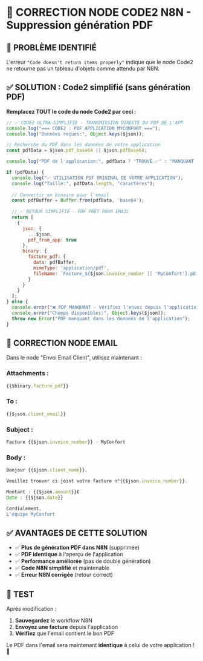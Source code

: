 # 🔧 CORRECTION NODE CODE2 N8N - Suppression génération PDF

## 🚨 **PROBLÈME IDENTIFIÉ**

L'erreur `"Code doesn't return items properly"` indique que le node Code2 ne retourne pas un tableau d'objets comme attendu par N8N.

## ✅ **SOLUTION : Code2 simplifié (sans génération PDF)**

**Remplacez TOUT le code du node Code2 par ceci :**

```javascript
// ✅ CODE2 ULTRA-SIMPLIFIÉ - TRANSMISSION DIRECTE DU PDF DE L'APP
console.log("=== CODE2 : PDF APPLICATION MYCONFORT ===");
console.log("Données reçues:", Object.keys($json));

// Recherche du PDF dans les données de votre application
const pdfData = $json.pdf_base64 || $json.pdfBase64;

console.log("PDF de l'application:", pdfData ? "TROUVÉ ✅" : "MANQUANT ❌");

if (pdfData) {
  console.log("✅ UTILISATION PDF ORIGINAL DE VOTRE APPLICATION");
  console.log("Taille:", pdfData.length, "caractères");
  
  // Convertir en binaire pour l'email
  const pdfBuffer = Buffer.from(pdfData, 'base64');
  
  // ✅ RETOUR SIMPLIFIÉ - PDF PRÊT POUR EMAIL
  return [
    {
      json: {
        ...$json,
        pdf_from_app: true
      },
      binary: {
        facture_pdf: {
          data: pdfBuffer,
          mimeType: 'application/pdf',
          fileName: `Facture_${$json.invoice_number || 'MyConfort'}.pdf`
        }
      }
    }
  ];
} else {
  console.error("❌ PDF MANQUANT - Vérifiez l'envoi depuis l'application");
  console.error("Champs disponibles:", Object.keys($json));
  throw new Error("PDF manquant dans les données de l'application");
}
```

## 🔧 **CORRECTION NODE EMAIL**

Dans le node "Envoi Email Client", utilisez maintenant :

### **Attachments :**
```javascript
{{$binary.facture_pdf}}
```

### **To :**
```javascript
{{$json.client_email}}
```

### **Subject :**
```javascript
Facture {{$json.invoice_number}} - MyConfort
```

### **Body :**
```javascript
Bonjour {{$json.client_name}},

Veuillez trouver ci-joint votre facture n°{{$json.invoice_number}}.

Montant : {{$json.amount}}€
Date : {{$json.date}}

Cordialement,
L'équipe MyConfort
```

## ✅ **AVANTAGES DE CETTE SOLUTION**

- ✅ **Plus de génération PDF dans N8N** (supprimée)
- ✅ **PDF identique** à l'aperçu de l'application
- ✅ **Performance améliorée** (pas de double génération)  
- ✅ **Code N8N simplifié** et maintenable
- ✅ **Erreur N8N corrigée** (retour correct)

## 🧪 **TEST**

Après modification :
1. **Sauvegardez** le workflow N8N
2. **Envoyez une facture** depuis l'application
3. **Vérifiez** que l'email contient le bon PDF

Le PDF dans l'email sera maintenant **identique** à celui de votre application ! 🎯
